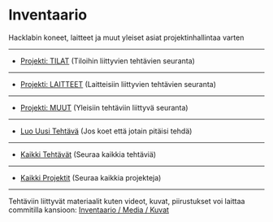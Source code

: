 # Inventaario
Hacklabin koneet, laitteet ja muut yleiset asiat projektinhallintaa varten

---
- [Projekti: TILAT](https://github.com/TampereHacklab/Inventaario/projects/4) (Tiloihin liittyvien tehtävien seuranta)
---
- [Projekti: LAITTEET](https://github.com/TampereHacklab/Inventaario/projects/5) (Laitteisiin liittyvien tehtävien seuranta)
---
- [Projekti: MUUT](https://github.com/TampereHacklab/Inventaario/projects/6) (Yleisiin tehtäviin liittyvä seuranta)
---
- [Luo Uusi Tehtävä](https://github.com/TampereHacklab/Inventaario/issues/new) (Jos koet että jotain pitäisi tehdä)
---
- [Kaikki Tehtävät](https://github.com/TampereHacklab/Inventaario/issues) (Seuraa kaikkia tehtäviä)
---
- [Kaikki Projektit](https://github.com/TampereHacklab/Inventaario/projects) (Seuraa kaikkia projekteja)
---

Tehtäviin liittyvät materiaalit kuten videot, kuvat, piirustukset voi laittaa commitilla kansioon:
[Inventaario / Media / Kuvat](https://github.com/TampereHacklab/Inventaario/tree/main/Media/Kuvat)
